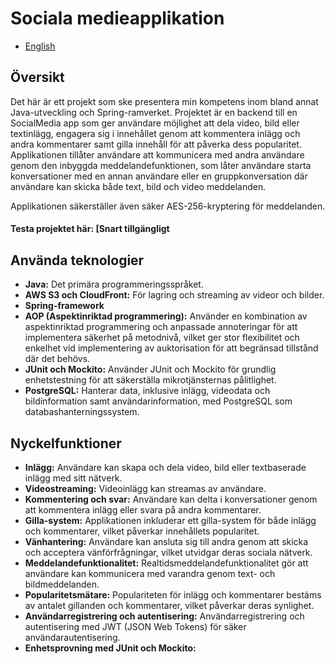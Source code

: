 # Sociala medieapplikation 
- [English](README.md)

## Översikt
Det här är ett projekt som ske presentera min kompetens inom bland annat Java-utveckling och Spring-ramverket. 
Projektet är en backend till en SocialMedia app som ger användare möjlighet att dela video, bild eller textinlägg, engagera sig i innehållet genom att kommentera 
inlägg och andra kommentarer samt gilla innehåll för att påverka dess popularitet. Applikationen tillåter användare att
kommunicera med andra användare genom den inbyggda meddelandefunktionen, som låter användare starta konversationer med en annan användare eller 
en gruppkonversation där användare kan skicka både text, bild och video meddelanden.

Applikationen säkerställer även säker AES-256-kryptering för meddelanden.
#### Testa projektet här: [Snart tillgängligt



## Använda teknologier
- **Java:** Det primära programmeringsspråket.
- **AWS S3 och CloudFront:** För lagring och streaming av videor och bilder.
- **Spring-framework**
- **AOP (Aspektinriktad programmering):** Använder en kombination av aspektinriktad programmering och anpassade annoteringar för att implementera säkerhet på metodnivå, vilket ger stor flexibilitet och enkelhet vid implementering av auktorisation för att begränsad tillstånd där det behövs.
- **JUnit och Mockito:** Använder JUnit och Mockito för grundlig enhetstestning för att säkerställa mikrotjänsternas pålitlighet.
- **PostgreSQL:** Hanterar data, inklusive inlägg, videodata och bildinformation samt användarinformation, med PostgreSQL som databashanterningssystem.

## Nyckelfunktioner
- **Inlägg:** Användare kan skapa och dela video, bild eller textbaserade inlägg med sitt nätverk.
- **Videostreaming:** Videoinlägg kan streamas av användare.
- **Kommentering och svar:** Användare kan delta i konversationer genom att kommentera inlägg eller svara på andra kommentarer.
- **Gilla-system:** Applikationen inkluderar ett gilla-system för både inlägg och kommentarer, vilket påverkar innehållets popularitet.
- **Vänhantering:** Användare kan ansluta sig till andra genom att skicka och acceptera vänförfrågningar, vilket utvidgar deras sociala nätverk.
- **Meddelandefunktionalitet:** Realtidsmeddelandefunktionalitet gör att användare kan kommunicera med varandra genom text- och bildmeddelanden.
- **Popularitetsmätare:** Populariteten för inlägg och kommentarer bestäms av antalet gillanden och kommentarer, vilket påverkar deras synlighet.
- **Användarregistrering och autentisering:** Användarregistrering och autentisering med JWT (JSON Web Tokens) för säker användarautentisering.
- **Enhetsprovning med JUnit och Mockito:** 
